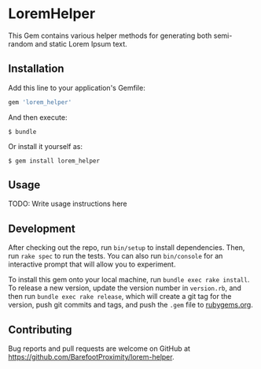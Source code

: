 # LoremHelper

This Gem contains various helper methods for generating both semi-random and static Lorem Ipsum text.

## Installation

Add this line to your application's Gemfile:

```ruby
gem 'lorem_helper'
```

And then execute:

    $ bundle

Or install it yourself as:

    $ gem install lorem_helper

## Usage

TODO: Write usage instructions here

## Development

After checking out the repo, run `bin/setup` to install dependencies. Then, run `rake spec` to run the tests. You can also run `bin/console` for an interactive prompt that will allow you to experiment.

To install this gem onto your local machine, run `bundle exec rake install`. To release a new version, update the version number in `version.rb`, and then run `bundle exec rake release`, which will create a git tag for the version, push git commits and tags, and push the `.gem` file to [rubygems.org](https://rubygems.org).

## Contributing

Bug reports and pull requests are welcome on GitHub at https://github.com/BarefootProximity/lorem-helper.
